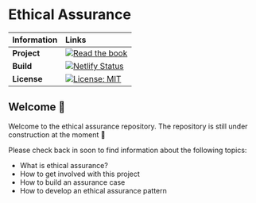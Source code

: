 # Ethical Assurance

| Information | Links |
| :--- | :--- |
| **Project** | [![Read the book](https://img.shields.io/badge/read-the%20book-blue.svg)](https://ethicalassurance.netlify.app)|
| **Build** | [![Netlify Status](https://api.netlify.com/api/v1/badges/e046b16c-c0e7-4722-a3ca-26ee79d0672c/deploy-status)](https://app.netlify.com/sites/ethicalassurance/deploys)|
| **License** | [![License: MIT](https://img.shields.io/badge/License-MIT-yellow.svg)](https://opensource.org/licenses/MIT) |

## Welcome 👋

Welcome to the ethical assurance repository.
The repository is still under construction at the moment 🚧

Please check back in soon to find information about the following topics:

- What is ethical assurance?
- How to get involved with this project
- How to build an assurance case
- How to develop an ethical assurance pattern

